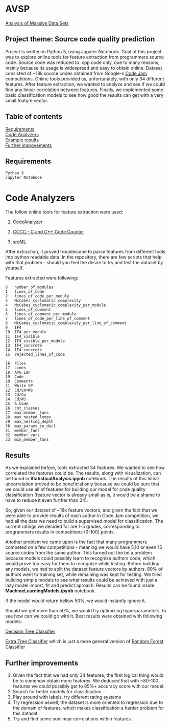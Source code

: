 # AVSP
[Analysis of Massive Data Sets](https://www.fer.unizg.hr/en/course/aomds)

## Project theme: Source code quality prediction 

Project is written in Python 3, using Jupyter Notebook. 
Goal of this project was to explore online tools for feature extraction from programmers source code.
Source code was reduced to .cpp code only, due to many reasons, mainly because its usage is widespread and easy to obtain online.
Dataset consisted of ~18k source codes obtained from Google-s [Code Jam](https://code.google.com/codejam/) competitions.
Online tools provided us, unfortunately, with only 34 different features.
After feature extraction, we wanted to analyze and see if we could find any linear correlation between features.
Finally, we implemented some basic classification models to see how good the results can get with a very small feature vector.

## Table of contents

<a href="#Req">Requirements</a><br>
<a href="#analyzers">Code Analyzers</a><br>
<a href='#Results'>Example results</a><br>
<a href='#improvements'>Further improvements</a><br>

## Requirements
<a id='Req'></a>


```
Python 3
Jupyter Notebook
```

# Code Analyzers
<a id='analyzers'></a>

The follow online tools for feature extraction were used:

1. [CodeAnalyzer](http://www.codeanalyzer.teel.ws/)
    
2. [CCCC - C and C++ Code Counter](http://cccc.sourceforge.net/)
    
3. [srcML](https://en.wikipedia.org/wiki/SrcML)
    
After extraction, it proved troublesome to parse features from different tools into python readable data.
In the repository, there are few scripts that help with that problem - should you feel the desire to try and test the dataset by yourself.

Features extracted were following:

```
0   number_of_modules
1   lines_of_code
2   lines_of_code_per_module
3   McCabes_cyclomatic_complexity
4   McCabes_cyclomatic_complexity_per_module
5   lines_of_comment
6   lines_of_comment_per_module
7   lines_of_code_per_line_of_comment
8   McCabes_cyclomatic_complexity_per_line_of_comment
9   IF4
10  IF4_per_module
11  IF4_visible
12  IF4_visible_per_module
13  IF4_concrete
14  IF4_concrete
15  rejected_lines_of_code

16  Files
17  Lines
18  AVG Len
19  Code
20  Comments
21  White SP
22  Cd/Cm+WS
23  Cd/Cm
24  Cd/WS
25  % Code
26  cnt_classes
27  max_member_funs
28  max_nested_loops
29  max_nesting_depth
30  max_params_in_decl
31  member_funs
32  member_vars
33  min_member_funs
```

## Results
<a id='Results'></a>

As we explained before, tools extracted 34 features.
We wanted to see how correlated the features could be. The results, along with visualization, can be found in <b>StatisticalAnalysis.ipynb</b> notebook.
The results of this linear uncorrelation proved to be beneficial only because we could be sure that we could use all of features for building our
model for code quality classification (feature vector is already small as is, it would be a shame to have to reduce it even further than 34).

So, given our dataset of ~18k feature vectors, and given the fact that we were able to provide results of each author in Code Jam competition, we had
all the data we need to build a supervised model for classification. The current ratings we decided for are 1-5 grades, corresponding to programmers results
in competitions (0-100) points.

Another problem we came upon is the fact that many programmers competed on a few competitions - meaning we would have 5,10 or even 15 source codes from the same author.
This turned out the be a problem because models could possibly learn to recognize authors code, which would prove too easy for them to recognize while testing.
Before building any models, we had to split the dataset feature vectors by authors. 80% of authors went to training set, while remaining was kept for testing.
We tried building simple models to see what results could be achieved with just a lazy model import, fit and predict aproach.
Results can be found inside <b>MachineLearningModels.ipynb</b> notebook.

If the model would return bellow 50%, we would instantly ignore it.

Should we get more than 50%, we would try optimizing hyperparameters, to see how can we could go with it.
Best results were obtained with following models:

[Decision Tree Classifier](http://scikit-learn.org/stable/modules/generated/sklearn.tree.DecisionTreeClassifier.html)

[Extra Tree Classifier](http://scikit-learn.org/stable/modules/generated/sklearn.tree.ExtraTreeClassifier.html) which is just a more general version of [Random Forest Classifier](https://en.wikipedia.org/wiki/Random_forest)


## Further improvements
<a id='improvements'></a>
1.  Given the fact that we had only 34 features, the first logical thing would be to somehow obtain more features. We deduced that with 
        ~80-100 features we could possibly get to 85%+ accuracy score with our model.
2.  Search for better models for classification
3.  Play around with labels, try different rating systems
4.  Try regression aswell, the dataset is more oriented to regression due to the domain of features, which makes classification a harder problem for this dataset.
5.  Try and find some nonlinear correlations within features.
